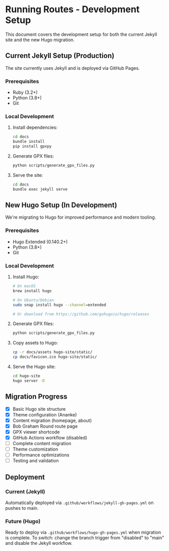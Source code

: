 # Running Routes - Development Setup

This document covers the development setup for both the current Jekyll site and the new Hugo migration.

## Current Jekyll Setup (Production)

The site currently uses Jekyll and is deployed via GitHub Pages.

### Prerequisites
- Ruby (3.2+)
- Python (3.8+)
- Git

### Local Development
1. Install dependencies:
   ```bash
   cd docs
   bundle install
   pip install gpxpy
   ```

2. Generate GPX files:
   ```bash
   python scripts/generate_gpx_files.py
   ```

3. Serve the site:
   ```bash
   cd docs
   bundle exec jekyll serve
   ```

## New Hugo Setup (In Development)

We're migrating to Hugo for improved performance and modern tooling.

### Prerequisites
- Hugo Extended (0.140.2+)
- Python (3.8+)
- Git

### Local Development
1. Install Hugo:
   ```bash
   # On macOS
   brew install hugo
   
   # On Ubuntu/Debian
   sudo snap install hugo --channel=extended
   
   # Or download from https://github.com/gohugoio/hugo/releases
   ```

2. Generate GPX files:
   ```bash
   python scripts/generate_gpx_files.py
   ```

3. Copy assets to Hugo:
   ```bash
   cp -r docs/assets hugo-site/static/
   cp docs/favicon.ico hugo-site/static/
   ```

4. Serve the Hugo site:
   ```bash
   cd hugo-site
   hugo server -D
   ```

## Migration Progress

- [x] Basic Hugo site structure
- [x] Theme configuration (Ananke)
- [x] Content migration (homepage, about)
- [x] Bob Graham Round route page
- [x] GPX viewer shortcode
- [x] GitHub Actions workflow (disabled)
- [ ] Complete content migration
- [ ] Theme customization
- [ ] Performance optimizations
- [ ] Testing and validation

## Deployment

### Current (Jekyll)
Automatically deployed via `.github/workflows/jekyll-gh-pages.yml` on pushes to main.

### Future (Hugo)
Ready to deploy via `.github/workflows/hugo-gh-pages.yml` when migration is complete.
To switch: change the branch trigger from "disabled" to "main" and disable the Jekyll workflow.